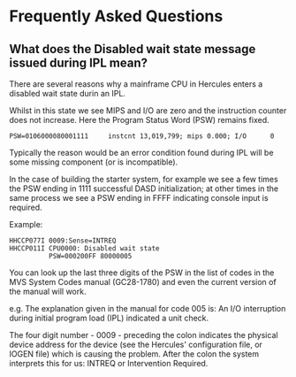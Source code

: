 # Frequently Asked Questions



## What does the Disabled wait state message issued during IPL mean?

There are several reasons why a mainframe CPU in Hercules enters a disabled wait state durin an IPL.

Whilst in this state we see MIPS and I/O are zero and the instruction counter does not increase. Here the Program Status Word (PSW) remains fixed.
```
PSW=0106000080001111     instcnt 13,019,799; mips 0.000; I/O      0
```

Typically the reason would be an error condition found during IPL will be some missing component (or is incompatible). 

In the case of building the starter system, for example we see a few times the PSW ending in 1111 successful DASD initialization; at other times in the same process we see a PSW ending in FFFF indicating console input is required.

Example:
```
HHCCP077I 0009:Sense=INTREQ
HHCCP011I CPU0000: Disabled wait state
          PSW=000200FF 80000005
```

You can look up the last three digits of the PSW in the list of codes in the MVS System Codes manual (GC28-1780) and even the current version of the manual will work.  

e.g. The explanation given in the manual for code 005 is: An I/O interruption during initial program load (IPL) indicated a unit check.

The four digit number - 0009 - preceding the colon indicates the physical device address for the device (see the Hercules' configuration file, or IOGEN file) which is causing the problem.  After the colon the system interprets this for us: INTREQ or Intervention Required.


